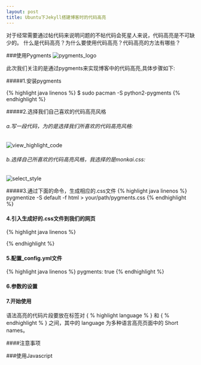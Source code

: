 ```yaml
---
layout: post
title: Ubuntu下Jekyll搭建博客时的代码高亮 
---
```


对于经常需要通过帖代码来说明问题的不帖代码会死星人来说，代码高亮是不可缺少的。
什么是代码高亮？为什么要使用代码高亮？代码高亮的方法有哪些？

###使用Pygments
![pygments_logo](http://d3.freep.cn/170_3tb_130924174407k30h516640.png)

此次我们关注的是通过pygments来实现博客中的代码高亮,具体步骤如下:

#####1.安装pygments

{% highlight java linenos %}
$ sudo pacman -S python2-pygments
{% endhighlight %}

#####2.选择我们自己喜欢的代码高亮风格

######  a.写一段代码，为的是选择我们所喜欢的代码高亮风格:


![view_highlight_code ](http://d3.freep.cn/170_3tb_130924174408m512516640.png)
######  b.选择自己所喜欢的代码高亮风格，我选择的是monkai.css:


![select_style](http://d3.freep.cn/170_3tb_1309241744095jjv516640.png)


#####3.通过下面的命令，生成相应的.css文件
{% highlight java linenos %}
pygmentize -S default -f html > your/path/pygments.css
{% endhighlight %}

#### 4.引入生成好的.css文件到我们的网页

{% highlight java linenos %}
<link rel="stylesheet" href="/your/path/pygments.css">
{% endhighlight %}

#### 5.配置_config.yml文件

{% highlight java linenos %}
pygments: true
{% endhighlight %}

#### 6.参数的设置




#### 7.开始使用

语法高亮的代码片段要放在标签对 \{ % highlight language % \} 和 \{ % endhighlight % \} 之间，其中的 language 为多种语言高亮页面中的 Short names。

####注意事项


###使用Javascript


